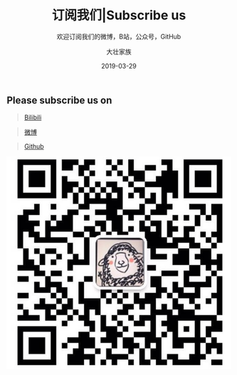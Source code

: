 ﻿---
layout:     post
title:      订阅我们|Subscribe us
subtitle:   欢迎订阅我们的微博，B站，公众号，GitHub
date:       2019-03-29
author:     大壮家族
header-img: img/BackG2.jpg
catalog: false
tags:
    - Subscribe
---

## Please subscribe us on

>[Bilibili](https://space.bilibili.com/411342103/)

>[微博](https://www.weibo.com/u/5896108037)

>[Github](https://github.com/KetchumFion)

![Wechat](https://raw.githubusercontent.com/bigstrongfamily/bigstrongfamily.github.io/master/img/QR.jpg)

